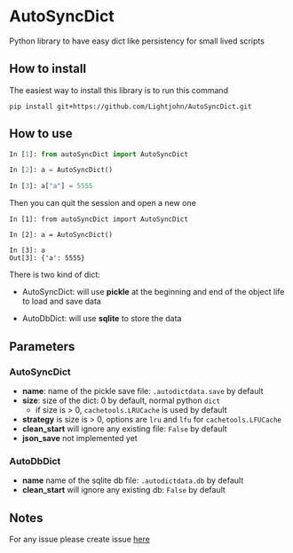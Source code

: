 # AutoSyncDict

Python library to have easy dict like persistency for small lived scripts

## How to install

The easiest way to install this library is to run this command

`pip install git+https://github.com/Lightjohn/AutoSyncDict.git`

## How to use

```python
In [1]: from autoSyncDict import AutoSyncDict                                                                                               

In [2]: a = AutoSyncDict()                                                                                                                  

In [3]: a["a"] = 5555 
```

Then you can quit the session and open a new one

```pythonstub
In [1]: from autoSyncDict import AutoSyncDict                                                                                               

In [2]: a = AutoSyncDict()                                                                                                                  

In [3]: a                                                                                                                                   
Out[3]: {'a': 5555}

```

There is two kind of dict:

* AutoSyncDict: will use **pickle** at the beginning and end of the object 
life to load and save data

* AutoDbDict: will use **sqlite** to store the data

## Parameters
 
### AutoSyncDict
 
 * **name**: name of the pickle save file: `.autodictdata.save` by default
 * **size**: size of the dict: 0 by default, normal python `dict`
   * if size is > 0, `cachetools.LRUCache` is used by default
 * **strategy** is size is > 0, options are `lru` and `lfu` for `cachetools.LFUCache`
 * **clean_start** will ignore any existing file: `False` by default
 * **json_save** not implemented yet
 
### AutoDbDict

* **name** name of the sqlite db file: `.autodictdata.db` by default
* **clean_start** will ignore any existing db: `False` by default

## Notes

For any issue please create issue [here](https://github.com/Lightjohn/AutoSyncDict/issues)